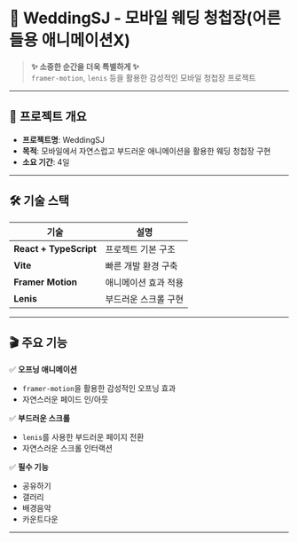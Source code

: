 # 💍 WeddingSJ - 모바일 웨딩 청첩장(어른들용 애니메이션X)

> **✨ 소중한 순간을 더욱 특별하게 ✨**  
> `framer-motion`, `lenis` 등을 활용한 감성적인 모바일 청첩장 프로젝트

---

## 📖 프로젝트 개요

-   **프로젝트명**: WeddingSJ
-   **목적**: 모바일에서 자연스럽고 부드러운 애니메이션을 활용한 웨딩 청첩장 구현
-   **소요 기간**: 4일

---

## 🛠 기술 스택

| 기술                   | 설명                 |
| ---------------------- | -------------------- |
| **React + TypeScript** | 프로젝트 기본 구조   |
| **Vite**               | 빠른 개발 환경 구축  |
| **Framer Motion**      | 애니메이션 효과 적용 |
| **Lenis**              | 부드러운 스크롤 구현 |

---

## 🎬 주요 기능

✅ **오프닝 애니메이션**

-   `framer-motion`을 활용한 감성적인 오프닝 효과
-   자연스러운 페이드 인/아웃

✅ **부드러운 스크롤**

-   `lenis`를 사용한 부드러운 페이지 전환
-   자연스러운 스크롤 인터랙션

✅ **필수 기능**

-   공유하기
-   갤러리
-   배경음악
-   카운트다운

---
